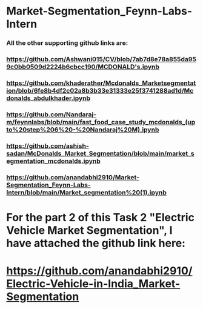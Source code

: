 # Market-Segmentation_Feynn-Labs-Intern
### All the other supporting github links are:
### https://github.com/Ashwani015/CV/blob/7ab7d8e78a855da959c0bb0509d2224b6cbcc190/MCDONALD's.ipynb
### https://github.com/khaderather/Mcdonalds_Marketsegmentation/blob/6fe8b4df2c02a8b3b33e31333e25f3741288ad1d/Mcdonalds_abdulkhader.ipynb
### https://github.com/Nandaraj-m/feynnlabs/blob/main/fast_food_case_study_mcdonalds_(upto%20step%206%20-%20Nandaraj%20M).ipynb
### https://github.com/ashish-sadan/McDonalds_Market_Segmentation/blob/main/market_segmentation_mcdonalds.ipynb
### https://github.com/anandabhi2910/Market-Segmentation_Feynn-Labs-Intern/blob/main/Market_segmentation%20(1).ipynb
# For the part 2 of this Task 2 "Electric Vehicle Market Segmentation", I have attached the github link here:
# https://github.com/anandabhi2910/Electric-Vehicle-in-India_Market-Segmentation
